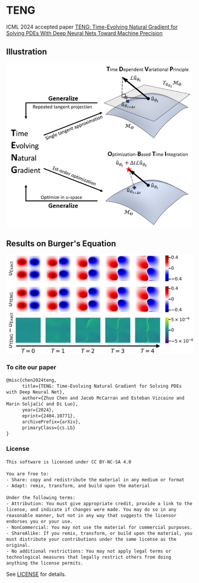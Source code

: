 # TENG
ICML 2024 accepted paper [TENG: Time-Evolving Natural Gradient for Solving PDEs With Deep Neural Nets Toward Machine Precision](https://arxiv.org/abs/2404.10771)

## Illustration
<p align="center">
  <img src="figures/illustration.jpg" width="500">
</p>

## Results on Burger's Equation
<p align="center">
  <img src="figures/burgers_evolve.jpg" width="800">
</p>

### To cite our paper
```
@misc{chen2024teng,
      title={TENG: Time-Evolving Natural Gradient for Solving PDEs with Deep Neural Net}, 
      author={Zhuo Chen and Jacob McCarran and Esteban Vizcaino and Marin Soljačić and Di Luo},
      year={2024},
      eprint={2404.10771},
      archivePrefix={arXiv},
      primaryClass={cs.LG}
}
```

### License
```text
This software is licensed under CC BY-NC-SA 4.0

You are free to:
- Share: copy and redistribute the material in any medium or format
- Adapt: remix, transform, and build upon the material

Under the following terms:
- Attribution: You must give appropriate credit, provide a link to the license, and indicate if changes were made. You may do so in any reasonable manner, but not in any way that suggests the licensor endorses you or your use.
- NonCommercial: You may not use the material for commercial purposes.
- ShareAlike: If you remix, transform, or build upon the material, you must distribute your contributions under the same license as the original.
- No additional restrictions: You may not apply legal terms or technological measures that legally restrict others from doing anything the license permits.
```
See [LICENSE](LICENSE) for details.
